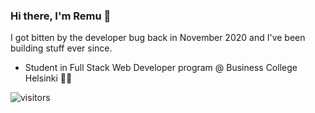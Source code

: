### Hi there, I'm Remu 👋

I got bitten by the developer bug back in November 2020 and I've been building stuff ever since.

- Student in Full Stack Web Developer program @ Business College Helsinki 👨‍🎓

![visitors](https://visitor-badge.glitch.me/badge?page_id=page.id)

<!--
**remuollinen/remuollinen** is a ✨ _special_ ✨ repository because its `README.md` (this file) appears on your GitHub profile.

Here are some ideas to get you started:

- 🔭 I’m currently working on ...
- 🌱 I’m currently learning ...
- 👯 I’m looking to collaborate on ...
- 🤔 I’m looking for help with ...
- 💬 Ask me about ...
- 📫 How to reach me: ...
- 😄 Pronouns: ...
- ⚡ Fun fact: ...
-->
